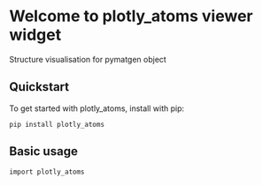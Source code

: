 # Welcome to plotly_atoms viewer widget

Structure visualisation for pymatgen object

## Quickstart

To get started with plotly_atoms, install with pip:

    pip install plotly_atoms


## Basic usage

    import plotly_atoms

